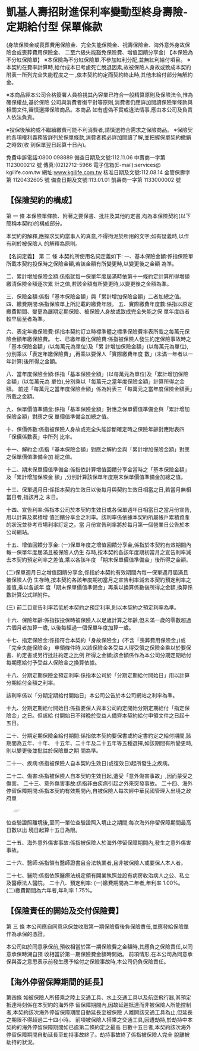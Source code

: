 # 凱基人壽招財進保利率變動型終身壽險-定期給付型 保單條款

(身故保險金或喪葬費用保險金、完全失能保險金、祝壽保險金、海外意外身故保險金或喪葬費用保險金、
二至六級失能豁免保險費、增值回饋分享金)
【本保險為不分紅保險單】
※本保險為不分紅保險單,不參加紅利分配,並無紅利給付項目。 ※本契約在費率計算時,給付成本已考慮死亡脫退因素,故被保險人身故或致成本契約附表一所列完全失能程度之一
,依本契約約定而契約終止時,其他未給付部分無解約金。 

※本商品經本公司合格簽署人員檢視其內容業已符合一般精算原則及保險法令,惟為確保權益,基於保險 公司與消費者衡平對等原則,消費者仍應詳加閱讀保險單條款與相關文件,審慎選擇保險商品。本商品 如有虛偽不實或違法情事,應由本公司及負責人依法負責。

※投保後解約或不繼續繳費可能不利消費者,請慎選符合需求之保險商品。 ※保險契約各項權利義務皆詳列於保單條款,消費者務必詳加閱讀了解,並把握保單契約撤銷之時效(收 到保單翌日起算十日內)。

免費申訴電話:0800 098889 備查日期及文號:112.11.06 中壽商一字第 1123000212 號 傳真:(02)2712-5966 電子信箱(E-mail):services@ kgilife.com.tw 網址:www.kgilife.com.tw 核准日期及文號:112.08.14 金管保壽字第 1120432605 號 備查日期及文號:113.01.01 凱壽商一字第 1133000002 號

## 【保險契約的構成】

第 一 條 本保險單條款、附著之要保書、批註及其他約定書,均為本保險契約(以下簡稱本契約)的構成部分。

本契約的解釋,應探求契約當事人的真意,不得拘泥於所用的文字;如有疑義時,以作有利於被保險人 的解釋為原則。

【名詞定義】
第 二 條 本契約所使用名詞定義如下:
一、基本保險金額:係指保險單所載本契約投保時之保險金額,若該金額有所變更時,以變更後之金額 為準。

二、累計增加保險金額:係指就每一保單年度屆滿時依第十一條約定計算所得增額繳清保險金額逐次累 計之值,若該金額有所變更時,以變更後之金額為準。

三、保險金額:係指「基本保險金額」與「累計增加保險金額」二者加總之值。 四、繳費期間:係指保險單上所記載的繳費年限。 五、實際繳費年度數:係指以原定繳費期間、變更為展期定期保險、被保險人身故或致成完全失能之保 單年度四者較早屆至者為準。

六、表定年繳保險費:係指本契約訂立時標準體之標準保險費率表所載之每萬元保險金額年繳保險費。 七、已繳年繳化保險費:係指被保險人發生約定保險事故時之「基本保險金額」(以每萬元為單位)及「累 計增加保險金額」(以每萬元為單位),分別乘以「表定年繳保險費」,再乘以要保人「實際繳費年度 數」(未滿一年者以一年計算)後所得之金額。

八、當年度保險金額:係指「基本保險金額」(以每萬元為單位)及「累計增加保險金額」(以每萬元為 單位),分別乘以「每萬元之當年度保險金額」計算所得之金額。 前述「每萬元之當年度保險金額」係為附表三「每萬元之當年度保險金額表」所載之金額。

九、保單價值準備金:係指「基本保險金額」對應之保單價值準備金與「累計增加保險金額」對應之保 單價值準備金加總之值。

十、保價係數:係指被保險人身故或完全失能診斷確定時之保險年齡對應附表四「保價係數表」中所列 比率。

十一、解約金:係指「基本保險金額」對應之解約金與「累計增加保險金額」對應之保單價值準備金加 總之值。

十二、期末保單價值準備金:係指依計算增值回饋分享金當時之「基本保險金額」及「累計增加保險金 額」,分別計算該保單年度期末保單價值準備金加總之值。

十三、保單週月日:係指本契約生效日以後每月與契約生效日相當之日,若當月無相當日者,指該月之 末日。

十四、宣告利率:係指本公司於本契約生效日或各保單週年日相當日之當月份宣告,用以計算及累積增 值回饋分享金之利率。該利率係依據本契約所屬帳戶累積資產的狀況並參考市場利率訂定之。當 月份宣告利率將於每月第一個營業日公告於本公司網站。

十五、增值回饋分享金:
(一)保單年度之增值回饋分享金,係指於本契約有效期間內每一保單年度屆滿且被保險人仍生 存時,按本契約各該年度期初當月之宣告利率減去本契約預定利率之差值,乘以各該年度 「期末保單價值準備金」後所得之金額。

(二)保單週月日之增值回饋分享金,係指於本契約有效期間內每一保單週月屆滿且被保險人仍 生存時,按本契約各該年度期初當月之宣告利率減去本契約預定利率之差值,乘以各該年 度「期末保單價值準備金」再乘以換算係數後所得之金額,換算係數計算公式詳附件。

(三) 前二目宣告利率若低於本契約之預定利率,則以本契約之預定利率為準。

十六、保險年齡:係指按投保時被保險人以足歲計算之年齡,但未滿一歲的零數超過六個月者加算一歲, 以後每經過一個保單年度加算一歲。

十七、指定保險金:係指符合本契約「身故保險金」(不含「喪葬費用保險金」)或「完全失能保險金」
申領條件時,以該保險金各受益人得受領之保險金乘以於要保書、約定書或另行批註約定之比例 所得之金額;該金額係作為本公司分期定期給付每期應給付予受益人保險金之換算依據。

十八、分期定期保險金預定利率:係指本公司於「分期定期給付開始日」用以計算分期給付金額之利率。

該利率係以「分期定期給付開始日」本公司公告於本公司網站之利率為準。

十九、分期定期給付開始日:係指要保人與本公司約定開始分期定期給付「指定保險金」之日。但該給 付開始日不得晚於受益人備齊本契約給付申領文件之日起十五日。

二十、分期定期保險金給付期間:係指依本契約要保書或約定書約定之給付期間,該期間為五年、十年、
十五年、二十年及二十五年等五種選擇,如該期間有所變更時,則以變更後並批註於保險單之期 間為準。

二十一、疾病:係指被保險人自本契約生效日(或復效日)起所發生之疾病。

二十二、傷害:係指被保險人自本契約生效日起,遭受「意外傷害事故」,因而蒙受之傷害。 二十三、意外傷害事故:係指非由疾病引起之外來突發事故。 二十四、海外停留保障期間:係指本契約有效期間內,自被保險人每次經中華民國管理入出境之政府單

![1_image_0.png](1_image_0.png)

位查驗證照離境後,至同一單位查驗證照入境止之期間;每次海外停留保障期間最高日數以出 境日起算十五日為限。

二十五、海外意外傷害事故:係指被保險人於海外停留保障期間內,發生之意外傷害事故。

二十六、醫師:係指領有醫師證書且合法執業者,且非被保險人或要保人本人者。

二十七、醫院:係指依照醫療法規定領有開業執照並設有病房收治病人之公、私立及醫療法人醫院。 二十八、預定利率:
(一)繳費期間為二年者,年利率 1.00%。 (二)繳費期間為六年者,年利率 1.75%。

## 【保險責任的開始及交付保險費】

第 三 條 本公司應自同意承保並收取第一期保險費後負保險責任,並應發給保險單作為承保的憑證。

本公司如於同意承保前,預收相當於第一期保險費之金額時,其應負之保險責任,以同意承保時溯自預 收相當於第一期保險費金額時開始。 前項情形,在本公司為同意承保與否之意思表示前發生應予給付之保險事故時,本公司仍負保險責任。

## 【海外停留保障期間的延長】

第四條 如被保險人所搭乘之陸上交通工具、水上交通工具以及航空飛行器,其預定抵達時刻係在本契約的海外停 留保障期間內,因故延遲抵達而非被保險人所能控制者,本契約該次海外停留保障期間自動延長至被保險 人離開該交通工具為止,但延長之期限不得超過二十四小時。 前項被保險人搭乘之交通工具,因遭劫持,於劫持中本契約的海外停留保障期間如已逾第二條約定之最高 日數十五日者,本契約該次海外停留保障期間自動延長至劫持事故終了。劫持事故終了係指被保險人完全 脫離被劫持的狀況。